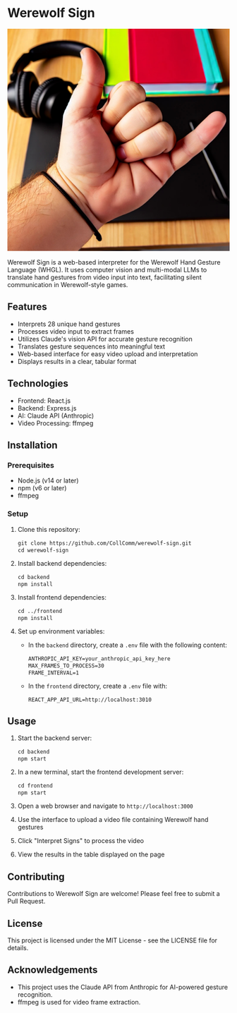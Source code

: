 # Werewolf Sign

![Werewolf Sign](./werewolf_sign_6.jpg)

Werewolf Sign is a web-based interpreter for the Werewolf Hand Gesture Language (WHGL). It uses computer vision and multi-modal LLMs to translate hand gestures from video input into text, facilitating silent communication in Werewolf-style games.

## Features

- Interprets 28 unique hand gestures
- Processes video input to extract frames
- Utilizes Claude's vision API for accurate gesture recognition
- Translates gesture sequences into meaningful text
- Web-based interface for easy video upload and interpretation
- Displays results in a clear, tabular format

## Technologies

- Frontend: React.js
- Backend: Express.js
- AI: Claude API (Anthropic)
- Video Processing: ffmpeg

## Installation

### Prerequisites

- Node.js (v14 or later)
- npm (v6 or later)
- ffmpeg

### Setup

1. Clone this repository:
   ```
   git clone https://github.com/CollComm/werewolf-sign.git
   cd werewolf-sign
   ```

2. Install backend dependencies:
   ```
   cd backend
   npm install
   ```

3. Install frontend dependencies:
   ```
   cd ../frontend
   npm install
   ```

4. Set up environment variables:
    - In the `backend` directory, create a `.env` file with the following content:
      ```
      ANTHROPIC_API_KEY=your_anthropic_api_key_here
      MAX_FRAMES_TO_PROCESS=30
      FRAME_INTERVAL=1
      ```
    - In the `frontend` directory, create a `.env` file with:
      ```
      REACT_APP_API_URL=http://localhost:3010
      ```

## Usage

1. Start the backend server:
   ```
   cd backend
   npm start
   ```

2. In a new terminal, start the frontend development server:
   ```
   cd frontend
   npm start
   ```

3. Open a web browser and navigate to `http://localhost:3000`

4. Use the interface to upload a video file containing Werewolf hand gestures

5. Click "Interpret Signs" to process the video

6. View the results in the table displayed on the page

## Contributing

Contributions to Werewolf Sign are welcome! Please feel free to submit a Pull Request.

## License

This project is licensed under the MIT License - see the LICENSE file for details.

## Acknowledgements

- This project uses the Claude API from Anthropic for AI-powered gesture recognition.
- ffmpeg is used for video frame extraction.